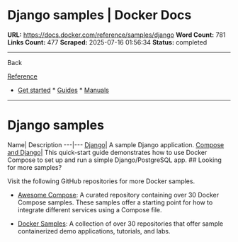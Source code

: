# Django samples | Docker Docs

**URL:** https://docs.docker.com/reference/samples/django
**Word Count:** 781
**Links Count:** 477
**Scraped:** 2025-07-16 01:56:34
**Status:** completed

---

Back

[Reference](https://docs.docker.com/reference/)

  * [Get started](https://docs.docker.com/get-started/)   * [Guides](https://docs.docker.com/guides/)   * [Manuals](https://docs.docker.com/manuals/)

* * *

# Django samples

Name| Description   ---|---   [Django](https://github.com/docker/awesome-compose/tree/master/django)| A sample Django application.   [Compose and Django](https://github.com/docker/awesome-compose/tree/master/official-documentation-samples/django/)| This quick-start guide demonstrates how to use Docker Compose to set up and run a simple Django/PostgreSQL app.      ## Looking for more samples?

Visit the following GitHub repositories for more Docker samples.

  * [Awesome Compose](https://github.com/docker/awesome-compose): A curated repository containing over 30 Docker Compose samples. These samples offer a starting point for how to integrate different services using a Compose file.

  * [Docker Samples](https://github.com/dockersamples?q=&type=all&language=&sort=stargazers): A collection of over 30 repositories that offer sample containerized demo applications, tutorials, and labs.